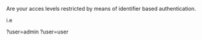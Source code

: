 Are your acces levels restricted by means of identifier based authentication.

i.e 

?user=admin
?user=user